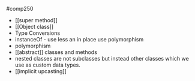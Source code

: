 #comp250 
- [[super method]]
- [[Object class]]
- Type Conversions
- instanceOf - use less an in place use polymorphism
- polymorphism
- [[abstract]] classes and methods
- nested classes are not subclasses but instead other classes which we use as custom data types. 
- [[implicit upcasting]]